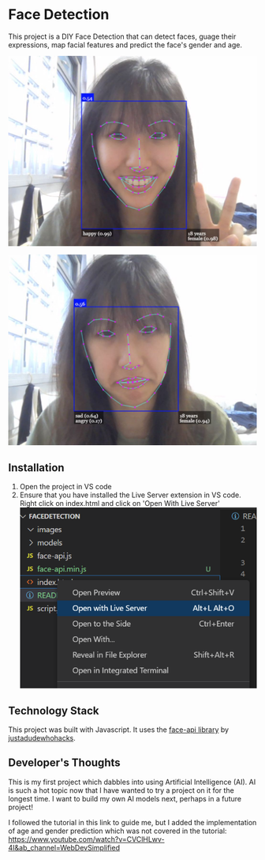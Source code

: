 # Face Detection
This project is a DIY Face Detection that can detect faces, guage their expressions, map facial features and predict the face's gender and age.

![Screenshot](images/Happy.JPG)

![Screenshot](images/Sad_Angry.JPG)


## Installation
1. Open the project in VS code
2. Ensure that you have installed the Live Server extension in VS code. Right click on index.html and click on 'Open With Live Server'
![Screenshot](images/OpenWithLiveServer.png)


## Technology Stack
This project was built with Javascript. It uses the [face-api library](https://github.com/justadudewhohacks/face-api.js) by [justadudewhohacks](https://github.com/justadudewhohacks).


## Developer's Thoughts
This is my first project which dabbles into using Artificial Intelligence (AI). AI is such a hot topic now that I have wanted to try a project on it for the longest time. I want to build my own AI models next, perhaps in a future project! 

I followed the tutorial in this link to guide me, but I added the implementation of age and gender prediction which was not covered in the tutorial: https://www.youtube.com/watch?v=CVClHLwv-4I&ab_channel=WebDevSimplified